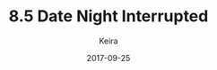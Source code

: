---
title: '8.5 Date Night Interrupted'
alt: 'Mysteries of the Arcana'
date: '2017-09-25'
author: 'Keira'
artist: 'Keira'
chapter: '8 Void Where Prohibited'
filler: false
---
